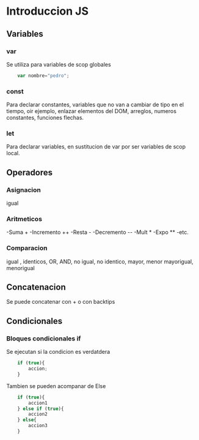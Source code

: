 # Introduccion JS

## Variables

### var

Se utiliza para variables de scop globales

``` js
    var nombre="pedro";
```

### const

Para declarar constantes, variables que no van a cambiar de tipo en el tiempo, oir ejemplo, enlazar elementos del DOM, arreglos, numeros constantes, funciones flechas.

### let

Para declarar variables, en sustitucion de var por ser variables de scop local.

## Operadores

### Asignacion

igual

### Aritmeticos

-Suma +
-Incremento ++
-Resta -
-Decremento --
-Mult *
-Expo **
-etc.

### Comparacion

igual , identicos, OR, AND, no igual, no identico, mayor, menor mayorigual, menorigual

## Concatenacion

Se puede concatenar con + o con backtips

## Condicionales

### Bloques condicionales if

Se ejecutan si la condicion es verdatdera

``` js
    if (true){
        accion;
    }
```

Tambien se pueden acompanar de Else

``` js
    if (true){
        accion1
    } else if (true){
        accion2
    } else{
        accion3
    }
```

